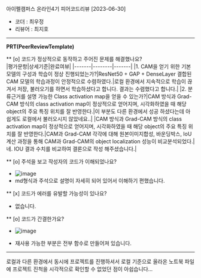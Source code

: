 아이펠캠퍼스 온라인4기 피어코드리뷰 [2023-06-30]

- 코더 : 최우정
- 리뷰어 : 최지호

----------------------------------------------

**PRT(PeerReviewTemplate)**

** [o] 코드가 정상적으로 동작하고 주어진 문제를 해결했나요?   
|평가문항|상세기준|완료여뷰|
|-------|--------|-------|
|1. CAM을 얻기 위한 기본모델의 구성과 학습이 정상 진행되었는가?|ResNet50 + GAP + DenseLayer 결합된 CAM 모델의 학습과정이 안정적으로 수렴하였다.|로컬 환경에서 지속적으로 학습이 끊겨서 저장, 불러오기를 하면서 학습하셨다고 합니다. 결과는 수렴했다고 합니다.|
|2. 분류근거를 설명 가능한 Class activation map을 얻을 수 있는가?|CAM 방식과 Grad-CAM 방식의 class activation map이 정상적으로 얻어지며, 시각화하였을 때 해당 object의 주요 특징 위치를 잘 반영한다.|이 부분도 다른 환경에서 성공 하셨다는데 아쉽게도 로컬에서 불러오시지 않았네요..|
|CAM 방식과 Grad-CAM 방식의 class activation map이 정상적으로 얻어지며, 시각화하였을 때 해당 object의 주요 특징 위치를 잘 반영한다.|CAM과 Grad-CAM 각각에 대해 원본이미지합성, 바운딩박스, IoU 계산 과정을 통해 CAM과 Grad-CAM의 object localization 성능이 비교분석되었다.|네. IOU 결과 수치를 비교하여 결론으로 작성 해주셨습니다.|

   
** [o] 주석을 보고 작성자의 코드가 이해되었나요?
  - ![image](https://github.com/YooraHi/Going_Deeper/assets/79844211/6a250d71-3f1c-4151-a353-cd158a144031)
  - md형식과 주석으로 설명이 자세히 되어 있어서 이해하기 편했습니다.

** [x] 코드가 에러를 유발할 가능성이 있나요?
  - 없습니다.

** [o] 코드가 간결한가요?
  - ![image](https://github.com/YooraHi/Going_Deeper/assets/79844211/affaf879-c25f-4a8e-87e4-b09457c9ff5a)

  - 재사용 가능한 부분은 전부 함수로 만들어져 있습니다.

----------------------------------------------

로컬과 다른 환경에서 동시에 프로젝트를 진행하셔서 로컬 기준으로 올라온 노트북 파일에 프로젝트 진척을 시각적으로 확인할 수 없었던 점이 아쉽습니다...
